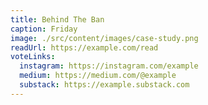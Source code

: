 ```yaml
---
title: Behind The Ban
caption: Friday
image: ./src/content/images/case-study.png
readUrl: https://example.com/read
voteLinks:
  instagram: https://instagram.com/example
  medium: https://medium.com/@example
  substack: https://example.substack.com
---
```



